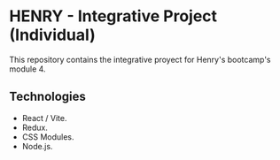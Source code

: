 # HENRY - Integrative Project (Individual)

This repository contains the integrative proyect for Henry's bootcamp's module 4.

## Technologies

 - React / Vite.
 - Redux.
 - CSS Modules.
 - Node.js.
